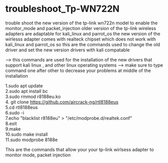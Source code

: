 # troubleshoot_Tp-WN722N
trouble shoot the new version of the tp-link wn722n model to enable the monitor_mode and packet_injection
older version of the tp-link wireless adapters are adaptable for kali_linux and parrot_os
the new version of the wirlesss adapter comes with realteck chipset which does not work with kali_linux and parrot_os 
so this are the commands used to change the old driver and set the new version drivers with kali compatable

--> this commands are used for the installation of the new drivers that support kali linux , and other linux operating systems 
--> make sure to type command one after other to decrease your problems at middle of the installation

1.sudo apt update<br>
2.sudo apt install bc<br>
3.sudo rmmod r8188eu.ko<br>
4. git clone https://github.com/aircrack-ng/rtl8188eus<br>
5.cd rtl8188eus<br>
6.sudo -i<br>
7.echo "blacklist r8188eu" > "/etc/modprobe.d/realtek.conf"<br>
8.exit<br>
9.make<br>
10.sudo make install<br>
11.sudo modprobe 8188e<br>

This are the commands that allow your your tp-link wirlsess adapter to monitor mode, packet injection 
